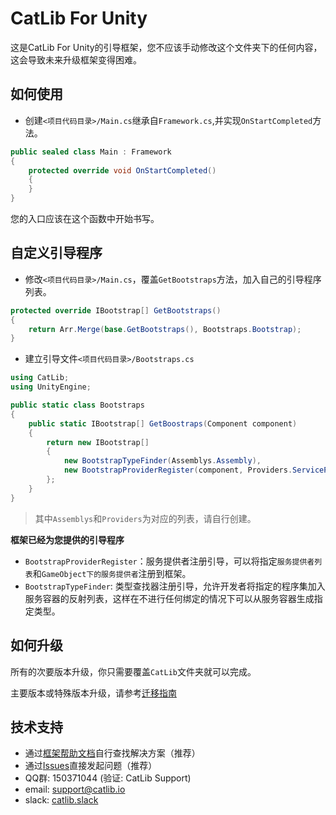 
# CatLib For Unity

这是CatLib For Unity的引导框架，您不应该手动修改这个文件夹下的任何内容，这会导致未来升级框架变得困难。

## 如何使用

- 创建`<项目代码目录>/Main.cs`继承自`Framework.cs`,并实现`OnStartCompleted`方法。

```csharp
public sealed class Main : Framework
{
    protected override void OnStartCompleted()
    {
    }
}
```

您的入口应该在这个函数中开始书写。

## 自定义引导程序

- 修改`<项目代码目录>/Main.cs`，覆盖`GetBootstraps`方法，加入自己的引导程序列表。

```csharp
protected override IBootstrap[] GetBootstraps()
{
    return Arr.Merge(base.GetBootstraps(), Bootstraps.Bootstrap);
}
```

- 建立引导文件`<项目代码目录>/Bootstraps.cs`

```csharp
using CatLib;
using UnityEngine;
```

```csharp
public static class Bootstraps
{
    public static IBootstrap[] GetBoostraps(Component component)
    {
        return new IBootstrap[]
        {
            new BootstrapTypeFinder(Assemblys.Assembly),
            new BootstrapProviderRegister(component, Providers.ServiceProviders),
        };
    }
}
```

> 其中`Assemblys`和`Providers`为对应的列表，请自行创建。

**框架已经为您提供的引导程序**

- `BootstrapProviderRegister`：服务提供者注册引导，可以将指定`服务提供者列表`和`GameObject下的服务提供者`注册到框架。
- `BootstrapTypeFinder`: 类型查找器注册引导，允许开发者将指定的程序集加入服务容器的反射列表，这样在不进行任何绑定的情况下可以从服务容器生成指定类型。

## 如何升级

所有的次要版本升级，你只需要覆盖`CatLib`文件夹就可以完成。

主要版本或特殊版本升级，请参考[迁移指南](https://catlib.io/v1/migration.html)

## 技术支持

* 通过[框架帮助文档](https://catlib.io)自行查找解决方案（推荐）
* 通过[Issues](https://github.com/CatLib/CatLib/issues)直接发起问题（推荐）
* QQ群: 150371044 (验证: CatLib Support)
* email: support@catlib.io
* slack: [catlib.slack](https://catlib.slack.com/messages/internals/)
